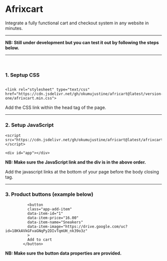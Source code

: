 # Afrixcart
<p>
Integrate a fully functional cart and checkout system in any website in minutes.
</p>
<hr/>
<p>
    <b>
        NB: Still under development but you can test it out by following the steps below.
    </b>
</p>
<hr/>
<br/>

### 1. Septup CSS

```

<link rel="stylesheet" type="text/css" href="https://cdn.jsdelivr.net/gh/okumujustine/africart@latest/version-one/afrixcart.min.css">

```
<p>
    Add the CSS link within the head tag of the page.
</p>
<hr/>

### 2. Setup JavaScript 
```
<script src="https://cdn.jsdelivr.net/gh/okumujustine/africart@latest/afrixcart.js"></script>

<div id="app"></div>

```
<p>
    <b>
        NB: Make sure the JavaScript link and the div is in the above order.
    </b>
</p>
    <p>Add the javascript links at the bottom of your page before the body closing tag.</p>
<hr/>

### 3. Product buttons (example below) 
```
          <button 
          class="app-add-item"
          data-item-id="1"
          data-item-price="16.00"
          data-item-name="Sneakers"
          data-item-image="https://drive.google.com/uc?id=18KkAVkGFvaGNqPy2DIvTqmUH_nk39o3z"
          >
          Add to cart
        </button>
```
<p>
    <b>
        NB: Make sure the button data properties are provided.
    </b>
</p>
